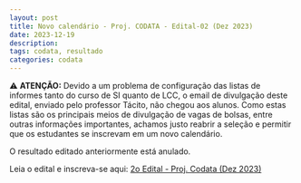 ```yaml
---
layout: post
title: Novo calendário - Proj. CODATA - Edital-02 (Dez 2023)
date: 2023-12-19
description: 
tags: codata, resultado
categories: codata
---
```



⚠️ __ATENÇÃO:__ Devido a um problema de configuração das listas de informes tanto do curso de SI quanto de LCC, o email de divulgação deste edital, enviado pelo professor Tácito, não chegou aos alunos. Como estas listas são os principais meios de divulgação de vagas de bolsas, entre outras informações importantes, achamos justo reabrir a seleção e permitir que os estudantes se inscrevam em um novo calendário.

O resultado editado anteriormente está anulado.

Leia o edital e inscreva-se aqui: [2o Edital - Proj. Codata (Dez 2023)](/editais/2023-12-codata-edital-02/)